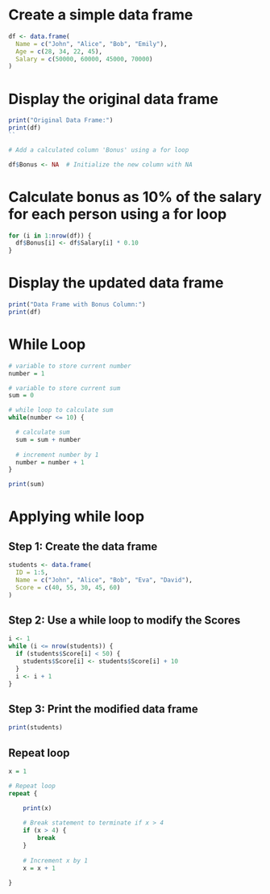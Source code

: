 # Create a simple data frame
```r
df <- data.frame(
  Name = c("John", "Alice", "Bob", "Emily"),
  Age = c(28, 34, 22, 45),
  Salary = c(50000, 60000, 45000, 70000)
)
```

# Display the original data frame

```r
print("Original Data Frame:")
print(df)
``

# Add a calculated column 'Bonus' using a for loop

df$Bonus <- NA  # Initialize the new column with NA
```

# Calculate bonus as 10% of the salary for each person using a for loop

```r
for (i in 1:nrow(df)) {
  df$Bonus[i] <- df$Salary[i] * 0.10
}
```

# Display the updated data frame
```r
print("Data Frame with Bonus Column:")
print(df)
```

# While Loop
```r
# variable to store current number
number = 1

# variable to store current sum
sum = 0

# while loop to calculate sum
while(number <= 10) {

  # calculate sum
  sum = sum + number
    
  # increment number by 1
  number = number + 1
}

print(sum)
```

# Applying while loop
## Step 1: Create the data frame
```r
students <- data.frame(
  ID = 1:5,
  Name = c("John", "Alice", "Bob", "Eva", "David"),
  Score = c(40, 55, 30, 45, 60)
)
```
## Step 2: Use a while loop to modify the Scores
```r
i <- 1
while (i <= nrow(students)) {
  if (students$Score[i] < 50) {
    students$Score[i] <- students$Score[i] + 10
  }
  i <- i + 1
}
```
## Step 3: Print the modified data frame
```r
print(students)
```


## Repeat loop
```r 
x = 1

# Repeat loop
repeat {

    print(x)
    
    # Break statement to terminate if x > 4
    if (x > 4) {
        break
    } 
    
    # Increment x by 1
    x = x + 1
    
}
```
